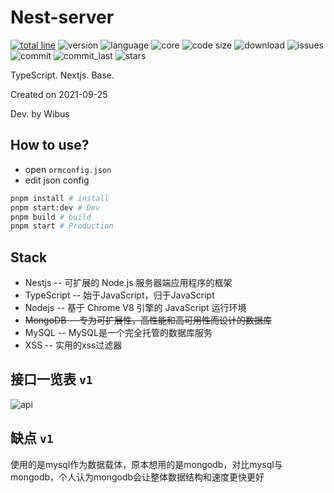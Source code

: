 # Nest-server

[![total line](https://tokei.rs/b1/github/wibus-wee/Nest-server)](https://github.com/wibus-wee/Nest-server) ![version](https://img.shields.io/github/package-json/v/wibus-wee/Nest-server) ![language](https://img.shields.io/github/languages/top/wibus-wee/Nest-server) ![core](https://img.shields.io/github/package-json/dependency-version/wibus-wee/Nest-server/@nestjs/core) ![code size](https://img.shields.io/github/languages/code-size/wibus-wee/Nest-server) ![download](https://img.shields.io/github/downloads/wibus-wee/Nest-server/total) ![issues](https://img.shields.io/github/issues/wibus-wee/Nest-server) ![commit](https://img.shields.io/github/commit-activity/m/wibus-wee/Nest-server) ![commit_last](https://img.shields.io/github/last-commit/wibus-wee/Nest-server) ![stars](https://img.shields.io/github/stars/wibus-wee/Nest-server?style=social)

TypeScript. Nextjs. Base.

Created on 2021-09-25

Dev. by Wibus

## How to use?

- open `ormconfig.json`
- edit json config

```bash
pnpm install # install
pnpm start:dev # Dev
pnpm build # build
pnpm start # Production
```

## Stack

- Nestjs -- 可扩展的 Node.js 服务器端应用程序的框架
- TypeScript -- 始于JavaScript，归于JavaScript
- Nodejs -- 基于 Chrome V8 引擎的 JavaScript 运行环境
- ~~MongoDB -- 专为可扩展性，高性能和高可用性而设计的数据库~~
- MySQL -- MySQL是一个完全托管的数据库服务
- XSS -- 实用的xss过滤器

## 接口一览表 `v1`

![api](https://gitee.com/wibus/blog-assets-goo/raw/master/asset-pic/20210925081804.jpg)

## 缺点 `v1`

使用的是mysql作为数据载体，原本想用的是mongodb，对比mysql与mongodb，个人认为mongodb会让整体数据结构和速度更快更好